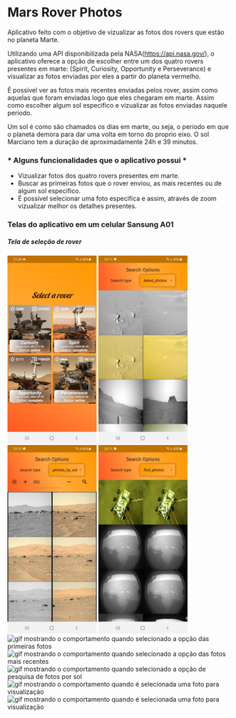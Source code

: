 # Mars Rover Photos

Aplicativo feito com o objetivo de vizualizar as fotos dos rovers que estão no planeta Marte.

Utilizando uma API disponibilizada pela NASA(https://api.nasa.gov/), o aplicativo oferece a opção de escolher entre um dos quatro rovers presentes em marte: (Spirit, Curiosity, Opportunity e Perseverance) e visualizar as fotos enviadas por eles a partir do planeta vermelho.

É possivel ver as fotos mais recentes enviadas pelos rover, assim como aquelas que foram enviadas logo que eles chegaram em marte. Assim como escolher algum sol especifico e vizualizar as fotos enviadas naquele periodo.

Um sol é como são chamados os dias em marte, ou seja, o periodo em que o planeta demora para dar uma volta em torno do proprio eixo. O sol Marciano tem a duração de aproximadamente 24h e 39 minutos.


### * Alguns funcionalidades que o aplicativo possui *

 - Vizualizar fotos dos quatro rovers presentes em marte.
 - Buscar as primeiras fotos que o rover enviou, as mais recentes ou de algum sol especifico.
 - É possivel selecionar uma foto especifica e assim, através de zoom vizualizar melhor os detalhes presentes.

### Telas do aplicativo em um celular Sansung A01

##### Tela de seleção de rover

<p float="left">

<img  alt="Imagem mostrando a tela inicial do aplicativo, onde é possivel escolher um dentre os quatro rovers para se vizualizar as imagens."  title="Tela  de seleção do rover"  src="./screenshots/select_rover_screen.jpg" width="200"> 

<img  alt="Tela de busca por fotos mais recentes"  title="Tela de busca por fotos mais recentes"  src="./screenshots/latest_photos.jpg" width="200"> 

<img  alt="Tela de busca por sol"  src="./screenshots/photos_by_sol.jpg" width="200"> 

<img  alt="Tela de busca pelas primeiras fotos"  title="Tela de busca pelas primeiras fotos"  src="./screenshots/firsts_photos.jpg" width="200"> 

<img  alt="gif mostrando o comportamento quando selecionado a opção das primeiras fotos"  title="gif first photos"  src="./screenshots/gifs/firts_photos.gif" width="200"> 

<img  alt="gif mostrando o comportamento quando selecionado a opção das fotos mais recentes"  title="gif latest photos"  src="./screenshots/gifs/latest_photos_gif.gif" width="200"> 

<img  alt="gif mostrando o comportamento quando selecionado a opção de pesquisa de fotos por sol"  title="gif photos by sol"  src="./screenshots/gifs/photos_by_sol.gif" width="200"> 

<img  alt="gif mostrando o comportamento quando é selecionada uma foto para visualização"  title="gif foto selecionada"  src="./screenshots/gifs/photo_zoom.gif" width="200"> 

<img  alt="gif mostrando o comportamento quando é selecionada uma foto para visualização"  title="gif foto selecionada"  src="./screenshots/gifs/photo_zoom_2.gif" width="200"> 
</p>
